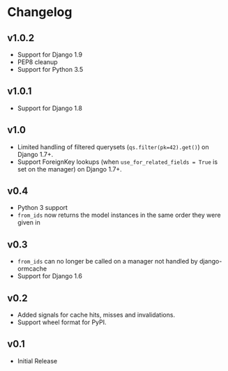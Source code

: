 Changelog
=========

v1.0.2
------

* Support for Django 1.9
* PEP8 cleanup
* Support for Python 3.5

v1.0.1
------

* Support for Django 1.8

v1.0
----

* Limited handling of filtered querysets (`qs.filter(pk=42).get()`) on Django 1.7+.
* Support ForeignKey lookups (when `use_for_related_fields = True` is set on the manager) on Django 1.7+.

v0.4
----

* Python 3 support
* `from_ids` now returns the model instances in the same order they were given in

v0.3
----

* `from_ids` can no longer be called on a manager not handled by django-ormcache
* Support for Django 1.6

v0.2
----

* Added signals for cache hits, misses and invalidations.
* Support wheel format for PyPI.

v0.1
----

* Initial Release
